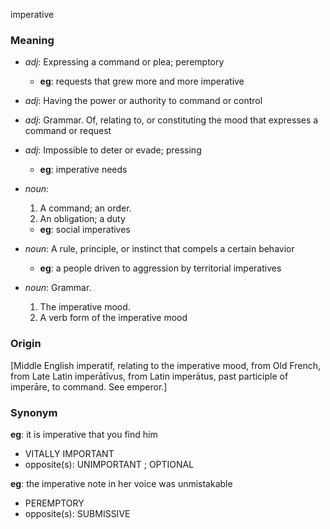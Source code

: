 imperative
### Meaning
+ _adj_: Expressing a command or plea; peremptory
    + __eg__: requests that grew more and more imperative
+ _adj_: Having the power or authority to command or control
+ _adj_: Grammar. Of, relating to, or constituting the mood that expresses a command or request
+ _adj_: Impossible to deter or evade; pressing
    + __eg__: imperative needs

+ _noun_:
   1. A command; an order.
   2. An obligation; a duty
    + __eg__: social imperatives
+ _noun_: A rule, principle, or instinct that compels a certain behavior
    + __eg__: a people driven to aggression by territorial imperatives
+ _noun_: Grammar.
   1. The imperative mood.
   2. A verb form of the imperative mood

### Origin

[Middle English imperatif, relating to the imperative mood, from Old French, from Late Latin imperātīvus, from Latin imperātus, past participle of imperāre, to command. See emperor.]

### Synonym

__eg__: it is imperative that you find him

+ VITALLY IMPORTANT
+ opposite(s): UNIMPORTANT ; OPTIONAL

__eg__: the imperative note in her voice was unmistakable

+ PEREMPTORY
+ opposite(s): SUBMISSIVE


